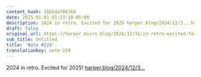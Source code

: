 ```yaml
---
content_hash: 36b54a706366
date: 2025-01-01 01:23:18-05:00
description: 2024 in retro. Excited for 2025 harper.blog/2024/12/3...https://harper.blog/2024/12/31/2024-in-the-rear-view/
draft: false
original_url: https://harper.micro.blog/2024/12/31/in-retro-excited-for-httpsharperblogintherearview.html
sub_title: Untitled
title: 'Note #229'
translationKey: note-229
---
```


2024 in retro. Excited for 2025!
[harper.blog/2024/12/3...](https://harper.blog/2024/12/31/2024-in-the-rear-view/)
